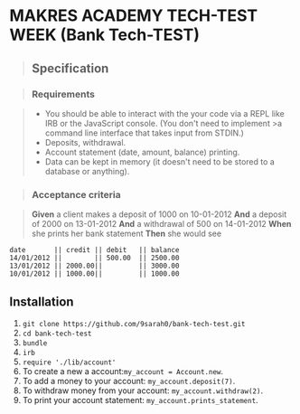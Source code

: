 # MAKRES ACADEMY TECH-TEST WEEK (Bank Tech-TEST)

>## Specification

>### Requirements

>* You should be able to interact with the your code via a REPL like IRB or the JavaScript console.  (You don't need to implement >a command line interface that takes input from STDIN.)
>* Deposits, withdrawal.
>* Account statement (date, amount, balance) printing.
>* Data can be kept in memory (it doesn't need to be stored to a database or anything).

>### Acceptance criteria

>**Given** a client makes a deposit of 1000 on 10-01-2012
>**And** a deposit of 2000 on 13-01-2012
>**And** a withdrawal of 500 on 14-01-2012
>**When** she prints her bank statement
**Then** she would see
>
```
date       || credit || debit   || balance
14/01/2012 ||        || 500.00  || 2500.00
13/01/2012 || 2000.00||         || 3000.00
10/01/2012 || 1000.00||         || 1000.00
```

## Installation

1. `git clone https://github.com/9sarah0/bank-tech-test.git`
2. `cd bank-tech-test`
3. `bundle`
4. `irb`
5. `require './lib/account'`
6. To create a new a account:`my_account = Account.new`.
7. To add a money to your account: `my_account.deposit(7)`.
8. To withdraw money from your account: `my_account.withdraw(2)`.
9. To print your account statement: `my_account.prints_statement`.
